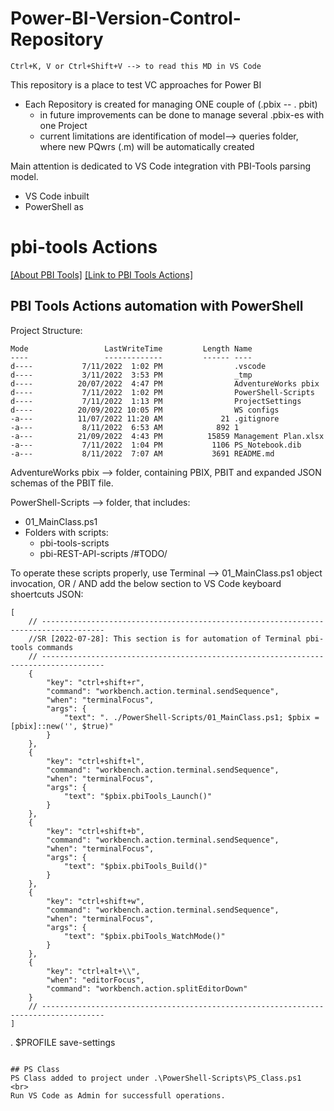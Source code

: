 # Power-BI-Version-Control-Repository
``` 
Ctrl+K, V or Ctrl+Shift+V --> to read this MD in VS Code 
```


This repository is a place to test VC approaches for Power BI
* Each Repository is created for managing ONE couple of (.pbix -- . pbit)
    * in future improvements can be done to manage several .pbix-es with one Project
    * current limitations are identification of model--> queries folder, where new PQwrs (.m) will be automatically created


Main attention is dedicated to VS Code integration vith PBI-Tools parsing model.
* VS Code inbuilt 
* PowerShell as 

# pbi-tools Actions 
[[About PBI Tools]](https://pbi.tools/)
[[Link to PBI Tools Actions]](https://toolkit.action-bi.com/pbi-tools/usage.html)

## PBI Tools Actions automation with PowerShell

Project Structure:
```
Mode                 LastWriteTime         Length Name
----                 -------------         ------ ----
d----           7/11/2022  1:02 PM                .vscode
d----           3/11/2022  3:53 PM                _tmp
d----          20/07/2022  4:47 PM                AdventureWorks pbix
d----           7/11/2022  1:02 PM                PowerShell-Scripts
d----           7/11/2022  1:13 PM                ProjectSettings
d----          20/09/2022 10:05 PM                WS configs
-a---          11/07/2022 11:20 AM             21 .gitignore
-a---           8/11/2022  6:53 AM            892 1
-a---          21/09/2022  4:43 PM          15859 Management Plan.xlsx
-a---           7/11/2022  1:04 PM           1106 PS_Notebook.dib
-a---           8/11/2022  7:07 AM           3691 README.md
```

AdventureWorks pbix --> folder, containing PBIX, PBIT and expanded JSON schemas of the PBIT file.

PowerShell-Scripts --> folder, that includes:
* 01_MainClass.ps1
* Folders with scripts:
    * pbi-tools-scripts
    * pbi-REST-API-scripts /#TODO/

To operate these scripts properly, use Terminal --> 01_MainClass.ps1 object invocation, OR / AND add the below section to VS Code keyboard shoertcuts JSON:

```// Place your key bindings in this file to override the defaultsauto[]
[
    // ------------------------------------------------------------------------------------
    //SR [2022-07-28]: This section is for automation of Terminal pbi-tools commands
    // ------------------------------------------------------------------------------------
    {
        "key": "ctrl+shift+r",
        "command": "workbench.action.terminal.sendSequence",
        "when": "terminalFocus",
        "args": {
            "text": ". ./PowerShell-Scripts/01_MainClass.ps1; $pbix = [pbix]::new('', $true)"
        }
    },
    {
        "key": "ctrl+shift+l",
        "command": "workbench.action.terminal.sendSequence",
        "when": "terminalFocus",
        "args": {
            "text": "$pbix.pbiTools_Launch()"
        }
    },
    {
        "key": "ctrl+shift+b",
        "command": "workbench.action.terminal.sendSequence",
        "when": "terminalFocus",
        "args": {
            "text": "$pbix.pbiTools_Build()"
        }
    },
    {
        "key": "ctrl+shift+w",
        "command": "workbench.action.terminal.sendSequence",
        "when": "terminalFocus",
        "args": {
            "text": "$pbix.pbiTools_WatchMode()"
        }
    },
    {
        "key": "ctrl+alt+\\",
        "when": "editorFocus",
        "command": "workbench.action.splitEditorDown"
    }
    // ------------------------------------------------------------------------------------
]
```
. $PROFILE
save-settings
``` 

## PS Class
PS Class added to project under .\PowerShell-Scripts\PS_Class.ps1  <br>
Run VS Code as Admin for successfull operations.